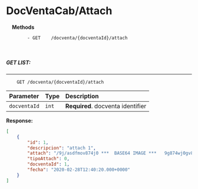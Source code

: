 # DocVentaCab/Attach

&nbsp;
&nbsp;
**Methods**
```
        - GET    /docventa/{docventaId}/attach
```
&nbsp;
&nbsp;
&nbsp;

##### __GET LIST:__
---
```
    GET /docventa/{docventaId}/attach
```
| Parameter | Type | Description |
| :--- | :--- | :--- |
| `docventaId` | `int` | **Required**. docventa identifier |
**Response:**
```json    
[
    {
        "id": 1,
        "descripcion": "attach 1",
        "attach": "/9j/asdfmov874j0 ***  BASE64 IMAGE ***   9g874wj0gv8u0vb'jk430fj0fn",
        "tipoAttach": 0,
        "docventaId": 1,
        "fecha": "2020-02-28T12:40:20.000+0000"
    }
]
```
&nbsp;
&nbsp;
&nbsp;


